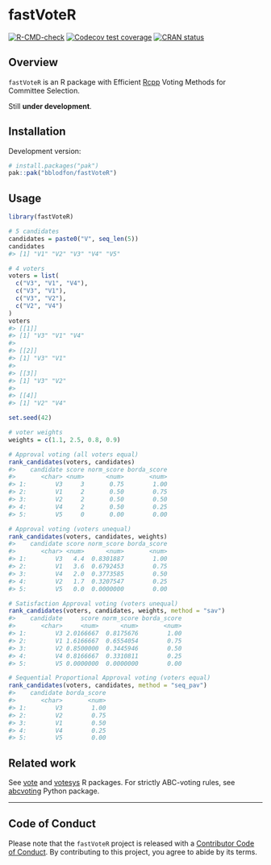 
# fastVoteR

<!-- badges: start -->

[![R-CMD-check](https://github.com/bblodfon/fastVoteR/actions/workflows/R-CMD-check.yaml/badge.svg)](https://github.com/bblodfon/fastVoteR/actions/workflows/R-CMD-check.yaml)
[![Codecov test
coverage](https://codecov.io/gh/bblodfon/fastVoteR/graph/badge.svg)](https://app.codecov.io/gh/bblodfon/fastVoteR)
[![CRAN
status](https://www.r-pkg.org/badges/version/fastVoteR)](https://CRAN.R-project.org/package=fastVoteR)
<!-- badges: end -->

## Overview

`fastVoteR` is an R package with Efficient
[Rcpp](https://github.com/rcppcore/rcpp) Voting Methods for Committee
Selection.

Still **under development**.

## Installation

Development version:

``` r
# install.packages("pak")
pak::pak("bblodfon/fastVoteR")
```

## Usage

``` r
library(fastVoteR)

# 5 candidates
candidates = paste0("V", seq_len(5))
candidates
#> [1] "V1" "V2" "V3" "V4" "V5"

# 4 voters
voters = list(
  c("V3", "V1", "V4"),
  c("V3", "V1"),
  c("V3", "V2"),
  c("V2", "V4")
)
voters
#> [[1]]
#> [1] "V3" "V1" "V4"
#> 
#> [[2]]
#> [1] "V3" "V1"
#> 
#> [[3]]
#> [1] "V3" "V2"
#> 
#> [[4]]
#> [1] "V2" "V4"

set.seed(42)

# voter weights
weights = c(1.1, 2.5, 0.8, 0.9)

# Approval voting (all voters equal)
rank_candidates(voters, candidates)
#>    candidate score norm_score borda_score
#>       <char> <num>      <num>       <num>
#> 1:        V3     3       0.75        1.00
#> 2:        V1     2       0.50        0.75
#> 3:        V2     2       0.50        0.50
#> 4:        V4     2       0.50        0.25
#> 5:        V5     0       0.00        0.00

# Approval voting (voters unequal)
rank_candidates(voters, candidates, weights)
#>    candidate score norm_score borda_score
#>       <char> <num>      <num>       <num>
#> 1:        V3   4.4  0.8301887        1.00
#> 2:        V1   3.6  0.6792453        0.75
#> 3:        V4   2.0  0.3773585        0.50
#> 4:        V2   1.7  0.3207547        0.25
#> 5:        V5   0.0  0.0000000        0.00

# Satisfaction Approval voting (voters unequal)
rank_candidates(voters, candidates, weights, method = "sav")
#>    candidate     score norm_score borda_score
#>       <char>     <num>      <num>       <num>
#> 1:        V3 2.0166667  0.8175676        1.00
#> 2:        V1 1.6166667  0.6554054        0.75
#> 3:        V2 0.8500000  0.3445946        0.50
#> 4:        V4 0.8166667  0.3310811        0.25
#> 5:        V5 0.0000000  0.0000000        0.00

# Sequential Proportional Approval voting (voters equal)
rank_candidates(voters, candidates, method = "seq_pav")
#>    candidate borda_score
#>       <char>       <num>
#> 1:        V3        1.00
#> 2:        V2        0.75
#> 3:        V1        0.50
#> 4:        V4        0.25
#> 5:        V5        0.00
```

## Related work

See [vote](https://CRAN.R-project.org/package=vote) and
[votesys](https://CRAN.R-project.org/package=votesys) R packages. For
strictly ABC-voting rules, see
[abcvoting](https://github.com/martinlackner/abcvoting) Python package.

------------------------------------------------------------------------

## Code of Conduct

Please note that the `fastVoteR` project is released with a [Contributor
Code of
Conduct](https://bblodfon.github.io/fastVoteR/CODE_OF_CONDUCT.html). By
contributing to this project, you agree to abide by its terms.
